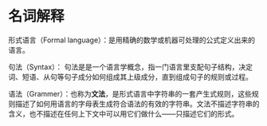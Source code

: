 # 名词解释

形式语言（Formal language）：是用精确的数学或机器可处理的公式定义出来的语言。

句法（Syntax）：
句法是是一个语言学概念，指一门语言里支配句子结构，决定词、短语、从句等句子成分如何组成其上级成分，直到组成句子的规则或过程。

语法（Grammer）：也称为**文法**，是形式语言中字符串的一套产生式规则，这些规则描述了如何用语言的字母表生成符合语法的有效的字符串。文法不描述字符串的含义，也不描述在任何上下文中可以用它们做什么——只描述它们的形式。
